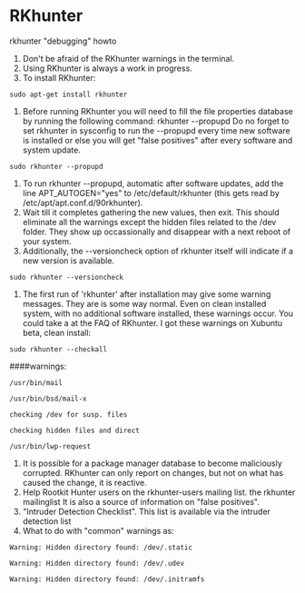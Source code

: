 # RKhunter

rkhunter "debugging" howto
1. Don't be afraid of the RKhunter warnings in the terminal.
2. Using RKhunter is always a work in progress.
3. To install RKhunter:

`sudo apt-get install rkhunter`

1. Before running RKhunter you will need to fill the file properties database by running the following command: rkhunter --propupd Do no forget to set rkhunter in sysconfig to run the --propupd every time new software is installed or else you will get "false positives" after every software and system update.

`sudo rkhunter --propupd`

1. To run rkhunter --propupd, automatic after software updates, add the line APT_AUTOGEN="yes" to /etc/default/rkhunter (this gets read by /etc/apt/apt.conf.d/90rkhunter).
2. Wait till it completes gathering the new values, then exit. This should eliminate all the warnings except the hidden files related to the /dev folder. They show up occassionally and disappear with a next reboot of your system.
3. Additionally, the --versioncheck option of rkhunter itself will indicate if a new version is available.

`sudo rkhunter --versioncheck`

1. The first run of 'rkhunter' after installation may give some warning messages. They are is some way normal. Even on clean installed system, with no additional software installed, these warnings occur. You could take a at the FAQ of RKhunter. I got these warnings on Xubuntu beta, clean install:

`sudo rkhunter --checkall`

####warnings:

```
/usr/bin/mail

/usr/bin/bsd/mail-x

checking /dev for susp. files

checking hidden files and direct

/usr/bin/lwp-request
```

1. It is possible for a package manager database to become maliciously corrupted. RKhunter can only report on changes, but not on what has caused the change, it is reactive.
2. Help Rootkit Hunter users on the rkhunter-users mailing list. the rkhunter mailinglist It is also a source of information on "false positives".
3. "Intruder Detection Checklist". This list is available via the intruder detection list
4. What to do with "common" warnings as:

```
Warning: Hidden directory found: /dev/.static

Warning: Hidden directory found: /dev/.udev

Warning: Hidden directory found: /dev/.initramfs

```